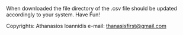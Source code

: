 When downloaded the file directory of the .csv file should be updated accordingly to your system.
Have Fun!


Copyrights: Athanasios Ioannidis e-mail: thanasisfirst@gmail.com
